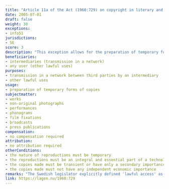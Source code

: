 ```yaml
---
title: "Article 11a of the Act (1960:729) on copyright in literary and artistic works"
date: 2005-07-01
draft: false
weight: 30
exceptions:
- info51
jurisdictions:
- SE
score: 3
description: "This exception allows for the preparation of temporary forms of copies of works, if the preparation of the copies constitutes an integral and essential part of a technological process and if the copies are transient or have only a secondary importance in that process. The sole purpose of the preparation must be to enable (1) a transmission in a network between third parties by an intermediary, or (2) a lawful use, that is, a use that occurs with the consent of the author or rightsholder, or another use which is not prohibited under the law. The copies must not have any independent economic importance. The provision expressly states, that it does not confer a right to prepare copies of literary works in the form of computer programs or compilations." 
beneficiaries:
- intermediaries (transmission in a network)
- any user (other lawful uses)
purposes: 
- transmission in a network between third parties by an intermediary
- other lawful uses
usage:
- preparation of temporary forms of copies
subjectmatter:
- works
- non-original photographs
- performances
- phonograms
- film fixations
- broadcasts
- press publications
compensation:
- no compensation required
attribution: 
- no attribution required
otherConditions: 
- the nature of reproductions must be temporary
- the reproductions must be an integral and essential part of a technological process
- the copies made must be transient or have only a secondary importance in the process
- the copies made must not have any independent economic importance
remarks: "The Swedish legislator explicitly defined 'lawful access' as 'a use that occurs with the consent of the author or rightsholder, or another use which is not prohibited under the law'.<br /><br />The exception extends to the rights of performers (art. 45(3) of the Law), photographers (art. 49a(4) of the Law), phonograms and film producers (art. 46(3) of the Law), broadcasting organisations (art. 48(3) of the Law) and press publishers (art. 48b(4) of the Law).<br /><br />Art. 11(2) requires that when a work is used publicly under an exception, the source must be, as a general rule, stated to the extent and in the manner required by proper usage. It also requires that the work must not be altered more than necessary for the intended use."
link: https://lagen.nu/1960:729
---
```

